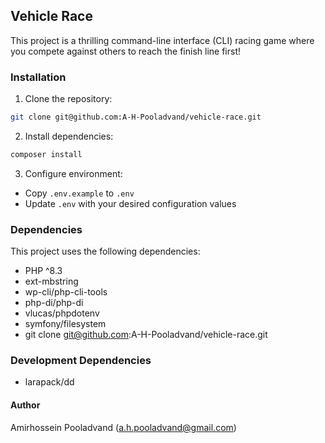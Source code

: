 ## Vehicle Race ️
This project is a thrilling command-line interface (CLI) racing game where you compete against others to reach the finish line first!

### Installation
1. Clone the repository:
```bash
git clone git@github.com:A-H-Pooladvand/vehicle-race.git
```
2. Install dependencies:
```bash
composer install
```
3. Configure environment:
* Copy `.env.example` to `.env`
* Update `.env` with your desired configuration values

### Dependencies
This project uses the following dependencies:

* PHP ^8.3
* ext-mbstring
* wp-cli/php-cli-tools
* php-di/php-di
* vlucas/phpdotenv
* symfony/filesystem
* git clone git@github.com:A-H-Pooladvand/vehicle-race.git

### Development Dependencies
* larapack/dd

#### Author
Amirhossein Pooladvand (a.h.pooladvand@gmail.com)